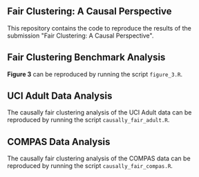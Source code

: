 Fair Clustering: A Causal Perspective
-----------

This repository contains the code to reproduce the results of the submission "Fair Clustering: A Causal Perspective".


Fair Clustering Benchmark Analysis
-----------

**Figure 3** can be reproduced by running the script `figure_3.R`.

UCI Adult Data Analysis
-----------

The causally fair clustering analysis of the UCI Adult data can be reproduced by running the script `causally_fair_adult.R`.

COMPAS Data Analysis
-----------

The causally fair clustering analysis of the COMPAS data can be reproduced by running the script `causally_fair_compas.R`.
